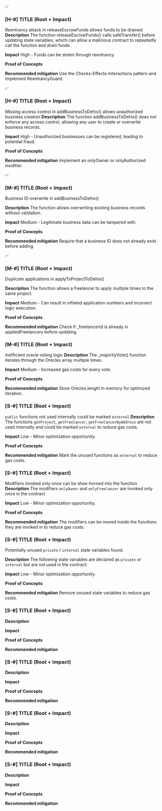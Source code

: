✅
### [H-#] TITLE (Root + Impact)
Reentrancy attack in releaseEscrowFunds allows funds to be drained
**Description**
The function releaseEscrowFunds() calls safeTransfer() before updating state variables, which can allow a malicious contract to repeatedly call the function and drain funds.

**Impact**
 High - Funds can be stolen through reentrancy.

**Proof of Concepts**

**Recommended mitigation**
 Use the Checks-Effects-Interactions pattern and implement ReentrancyGuard.



✅
### [H-#] TITLE (Root + Impact)
 Missing access control in addBusinessToDehix() allows unauthorized business creation
**Description**
 The function addBusinessToDehix() does not enforce any access control, allowing any user to create or overwrite business records.

**Impact**
High - Unauthorized businesses can be registered, leading to potential fraud.

**Proof of Concepts**


**Recommended mitigation**
 Implement an onlyOwner or onlyAuthorized modifier.



✅
### [M-#] TITLE (Root + Impact)
Business ID overwrite in addBusinessToDehix()

**Description**
 The function allows overwriting existing business records without validation.

**Impact**
 Medium - Legitimate business data can be tampered with.

**Proof of Concepts**

**Recommended mitigation**
 Require that a business ID does not already exist before adding.




✅
### [M-#] TITLE (Root + Impact)
Duplicate applications in applyToProjectToDehix()

**Description**
 The function allows a freelancer to apply multiple times to the same project.

**Impact**
 Medium - Can result in inflated application numbers and incorrect logic execution.

**Proof of Concepts**

**Recommended mitigation**
 Check if _freelancerId is already in appliedFreelancers before updating.




### [M-#] TITLE (Root + Impact)
 Inefficient oracle voting logic
**Description**
 The _majorityVote() function iterates through the Orecles array multiple times.

**Impact**
 Medium - Increased gas costs for every vote.

**Proof of Concepts**

**Recommended mitigation**
Store Orecles.length in memory for optimized iteration.




### [S-#] TITLE (Root + Impact)
`public` functions not used internally could be marked `external`
**Description**
The functions `getProject`, `getFreelancer`, `getFreelancerByAddress` are not used internally and could be marked `external` to reduce gas costs.

**Impact**
Low - Minor optimization opportunity.

**Proof of Concepts**

**Recommended mitigation**
Mark the unused functions as `external` to reduce gas costs.






### [S-#] TITLE (Root + Impact)
Modifiers invoked only once can be shoe-horned into the function
**Description**
The modifiers `onlyOwner` and `onlyFreelancer` are invoked only once in the contract

**Impact**
Low - Minor optimization opportunity.

**Proof of Concepts**

**Recommended mitigation**
The modifiers can be moved inside the functions they are invoked in to reduce gas costs.






### [S-#] TITLE (Root + Impact)
Potentially unused `private` / `internal` state variables found.

**Description**
The following state variables are declared as `private` or `internal` but are not used in the contract:

**Impact**
Low - Minor optimization opportunity.

**Proof of Concepts**

**Recommended mitigation**
Remove unused state variables to reduce gas costs.



### [S-#] TITLE (Root + Impact)
**Description**

**Impact**

**Proof of Concepts**

**Recommended mitigation**



### [S-#] TITLE (Root + Impact)
**Description**

**Impact**

**Proof of Concepts**

**Recommended mitigation**




### [S-#] TITLE (Root + Impact)
**Description**

**Impact**

**Proof of Concepts**

**Recommended mitigation**




### [S-#] TITLE (Root + Impact)
**Description**

**Impact**

**Proof of Concepts**

**Recommended mitigation**